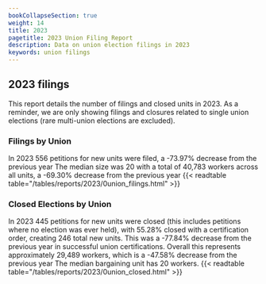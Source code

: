 ```yaml
---
bookCollapseSection: true
weight: 14
title: 2023
pagetitle: 2023 Union Filing Report
description: Data on union election filings in 2023
keywords: union filings
---
```


## 2023 filings

This report details the number of filings and closed units in 2023. As a reminder, we are only showing filings and closures related to single union elections (rare multi-union elections are excluded).

### Filings by Union
In 2023 556 petitions for new units were filed, a -73.97% decrease from the previous year The median size was 20 with a total of 40,783 workers across all units, a -69.30% decrease from the previous year
{{< readtable table="/tables/reports/2023/0union_filings.html" >}}

### Closed Elections by Union
In 2023 445 petitions for new units were closed (this includes petitions where no election was ever held), with 55.28% closed with a certification order, creating 246 total new units. This was a -77.84% decrease from the previous year in successful union certifications. Overall this represents approximately 29,489 workers, which is a -47.58% decrease from the previous year The median bargaining unit has 20 workers.
{{< readtable table="/tables/reports/2023/0union_closed.html" >}}
